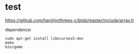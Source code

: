 # test

https://github.com/harshjv/threes-c/blob/master/include/array.h

dependence:
```
sudo apt-get install libncurses5-dev
make
bin/game
```
